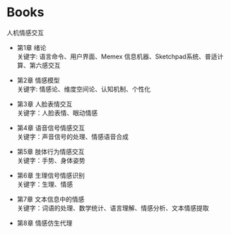 # Books

人机情感交互

- 第1章 绪论  
关键字: 语言命令、用户界面、Memex 信息机器、Sketchpad系统、普适计算、第六感交互  

- 第2章 情感模型  
关键字: 情感论、维度空间论、认知机制、个性化  

- 第3章 人脸表情交互  
关键字：人脸表情、眼动情感  

- 第4章 语音信号情感交互  
关键字：声音信号的处理、情感语音合成  

- 第5章 肢体行为情感交互  
关键字：手势、身体姿势  

- 第6章 生理信号情感识别  
关键字：生理、情感  

- 第7章 文本信息中的情感  
关键字：词语的处理、数学统计、语言理解、情感分析、文本情感提取

- 第8章 情感仿生代理  
